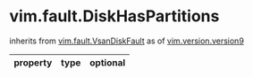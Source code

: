 vim.fault.DiskHasPartitions
===========================
inherits from [vim.fault.VsanDiskFault](docs/vim.fault.VsanDiskFault.md)
as of [vim.version.version9](docs/vim.version.md)

| property | type | optional |
|:---------|:-----|:---------|
